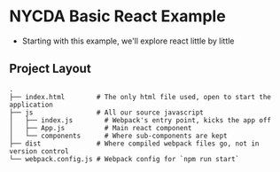 # NYCDA Basic React Example

* Starting with this example, we'll explore react little by little

## Project Layout

```
.
├── index.html        # The only html file used, open to start the application
├── js                # All our source javascript
│   ├── index.js        # Webpack's entry point, kicks the app off
│   ├── App.js          # Main react component
│   └── components      # Where sub-components are kept
├── dist              # Where compiled webpack files go, not in version control
└── webpack.config.js # Webpack config for `npm run start`
```
